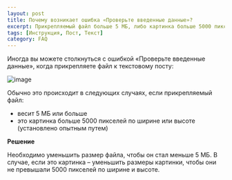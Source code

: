 ```yaml
---
layout: post
title: Почему возникает ошибка «Проверьте введенные данные»?
excerpt: Прикрепляемый файл больше 5 МБ, либо картинка больше 5000 пикселей по ширине или высоте
tags: [Инструкция, Пост, Текст]
category: FAQ
---
```


Иногда вы можете столкнуться с ошибкой «Проверьте введенные данные», когда прикрепляете файл к текстовому посту:

![image](https://user-images.githubusercontent.com/24430718/107155643-95872f00-698a-11eb-810d-927a5a810c30.png)

Обычно это происходит в следующих случаях, если прикрепляемый файл:
* весит 5 МБ или больше
* это картинка больше 5000 пикселей по ширине или высоте (установлено опытным путем)

**Решение**

Необходимо уменьшить размер файла, чтобы он стал меньше 5 МБ. В случае, если это картинка – уменьшить размеры картинки, чтобы они не превышали 5000 пикселей по ширине и высоте.
